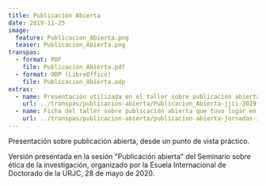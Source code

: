 ```yaml
---
title: Publicación Abierta
date: 2019-11-25
image:
  feature: Publicacion_Abierta.png
  teaser: Publicacion_Abierta.png
transpas:
  - format: PDF
    file: Publicacion_Abierta.pdf
  - format: ODP (LibreOffice)
    file: Publicacion_Abierta.odp
extras:
  - name: Presentación utilizada en el taller sobre publicación abierta que tuvo lugar en los Talleres de Innovación Educativa y Cultura Abierta, URJC campus de Alcorcón, 25 de noviembre de 2019.
    url: ../transpas/publicacion-abierta/Publicacion_Abierta-jjii-2019.pdf
  - name: Ficha del taller sobre publicación abierta que tuvo lugar en los Talleres de Innovación Educativa y Cultura Abierta, URJC campus de Alcorcón, 25 de noviembre de 2019.
    url: ../transpas/publicacion-abierta/publicacion-abierta-jornadas-innovacion-2019.pdf
---
```


Presentación sobre publicación abierta, desde un punto de vista práctico.

Versión presentada en la sesión "Publicación abierta" del Seminario sobre ética de la investigación, organizado por la Esuela Internacional de Doctorado de la URJC, 28 de mayo de 2020.

